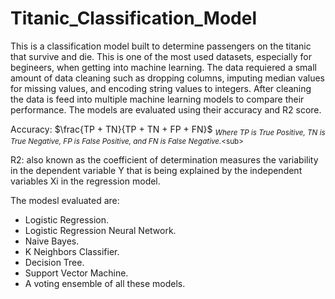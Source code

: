 # Titanic_Classification_Model
This is a classification model built to determine passengers on the titanic that survive and die. This is one of the most used datasets, especially for begineers, when getting into machine learning.
The data requiered a small amount of data cleaning such as dropping columns, imputing median values for missing values, and encoding string values to integers. After cleaning the data is feed into multiple machine learning models to compare their performance. The models are evaluated using their accuracy and R2 score.

Accuracy: $\frac{TP + TN}{TP + TN + FP + FN}$
<sub>_Where TP is True Positive, TN is True Negative, FP is False Positive, and FN is False Negative._<sub\>

R2: also known as the coefficient of determination measures the variability in the dependent variable Y that is being explained by the independent variables Xi in the regression model.

The modesl evaluated are:
* Logistic Regression.
* Logistic Regression Neural Network.
* Naive Bayes.
* K Neighbors Classifier.
* Decision Tree.
* Support Vector Machine.
* A voting ensemble of all these models.
